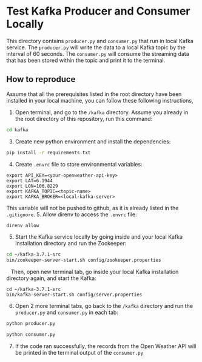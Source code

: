 # Test Kafka Producer and Consumer Locally
This directory contains `producer.py` and `consumer.py` that run in local Kafka service. The `producer.py` will write the data to a local Kafka topic by the interval of 60 seconds. The `consumer.py` will consume the streaming data that has been stored within the topic and print it to the terminal.

## How to reproduce
Assume that all the prerequisites listed in the root directory have been installed in your local machine, you can follow these following instructions,
1. Open terminal, and go to the `/kafka` directory. Assume you already in the root directory of this repository, run this command:
```bash
cd kafka
```
3. Create new python environment and install the dependencies:
```bash
pip install -r requirements.txt
```
4. Create `.envrc` file to store environmental variables:
```
export API_KEY=<your-openweather-api-key>
export LAT=6.1944
export LON=106.8229
export KAFKA_TOPIC=<topic-name>
export KAFKA_BROKER=<local-kafka-server>
```
  This variable will not be pushed to github, as it is already listed in the `.gitignore`.
5. Allow direnv to access the `.envrc` file:
```bash
direnv allow
```
5. Start the Kafka service locally by going inside and your local Kafka installation directory and run the Zookeeper:
```bash
cd ~/kafka-3.7.1-src
bin/zookeeper-server-start.sh config/zookeeper.properties
```
   Then, open new terminal tab, go inside your local Kafka installation directory again, and start the Kafka:
```
cd ~/kafka-3.7.1-src
bin/kafka-server-start.sh config/server.properties
```
6. Open 2 more terminal tabs, go back to the `/kafka` directory and run the `producer.py` and `consumer.py` in each tab:
```bash
python producer.py
```
```bash
python consumer.py
```
7. If the code ran successfully, the records from the Open Weather API will be printed in the terminal output of the `consumer.py`
